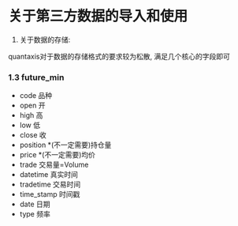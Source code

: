 # 关于第三方数据的导入和使用



1. 关于数据的存储:


quantaxis对于数据的存储格式的要求较为松散, 满足几个核心的字段即可


### 1.3 future_min

- code 品种
- open 开
- high 高
- low  低
- close 收
- position  *(不一定需要)持仓量
- price     *(不一定需要)均价
- trade     交易量=Volume
- datetime   真实时间
- tradetime  交易时间
- time_stamp 时间戳
- date  日期
- type  频率
